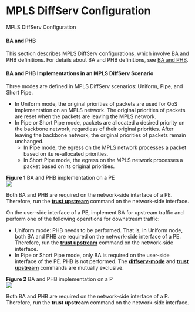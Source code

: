 MPLS DiffServ Configuration
===========================

MPLS DiffServ Configuration

#### BA and PHB

This section describes MPLS DiffServ configurations, which involve BA and PHB definitions. For details about BA and PHB definitions, see [BA and PHB](dc_ne_qos_feature_060.html).


#### BA and PHB Implementations in an MPLS DiffServ Scenario

Three modes are defined in MPLS DiffServ scenarios: Uniform, Pipe, and Short Pipe.

* In Uniform mode, the original priorities of packets are used for QoS implementation on an MPLS network. The original priorities of packets are reset when the packets are leaving the MPLS network.
* In Pipe or Short Pipe mode, packets are allocated a desired priority on the backbone network, regardless of their original priorities. After leaving the backbone network, the original priorities of packets remain unchanged.
  + In Pipe mode, the egress on the MPLS network processes a packet based on its re-allocated priorities.
  + In Short Pipe mode, the egress on the MPLS network processes a packet based on its original priorities.

**Figure 1** BA and PHB implementation on a PE  
![](images/fig_qos_feature_05702.png)

Both BA and PHB are required on the network-side interface of a PE. Therefore, run the **[**trust upstream**](cmdqueryname=trust+upstream)** command on the network-side interface.

On the user-side interface of a PE, implement BA for upstream traffic and perform one of the following operations for downstream traffic:

* Uniform mode: PHB needs to be performed. That is, in Uniform node, both BA and PHB are required on the network-side interface of a PE. Therefore, run the **[**trust upstream**](cmdqueryname=trust+upstream)** command on the network-side interface.
* In Pipe or Short Pipe mode, only BA is required on the user-side interface of the PE. PHB is not performed. The **[**diffserv-mode**](cmdqueryname=diffserv-mode)** and **[**trust upstream**](cmdqueryname=trust+upstream)** commands are mutually exclusive.

**Figure 2** BA and PHB implementation on a P  
![](images/fig_qos_feature_05703.png)

Both BA and PHB are required on the network-side interface of a P. Therefore, run the **trust upstream** command on the network-side interface.